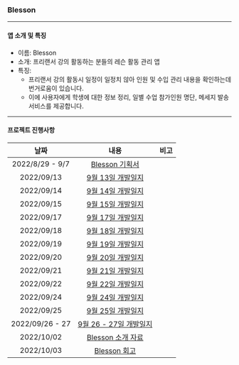 ### Blesson

------

#### 앱 소개 및 특징

- 이름: Blesson
- 소개: 프리랜서 강의 활동하는 분들의 레슨 활동 관리 앱
- 특징:
  - 프리랜서 강의 활동시 일정이 일정치 않아 인원 및 수입 관리 내용을 확인하는데 번거로움이 있습니다.
  - 이에 사용자에게 학생에 대한 정보 정리, 일별 수업 참가인원 명단, 메세지 발송 서비스를 제공합니다.

------

#### 프로젝트 진행사항

|      날짜       |                             내용                             | 비고 |
| :-------------: | :----------------------------------------------------------: | :--: |
| 2022/8/29 - 9/7 | [Blesson 기획서](https://inframince.notion.site/Blesson-233ae1fefdae4720b1cbf1eff2968b17) |      |
|   2022/09/13    | [9월 13일 개발일지](https://inframince.notion.site/2022-09-13-bd317099c67b46d1aaf985557ebff9e8) |      |
|   2022/09/14    | [9월 14일 개발일지](https://inframince.notion.site/2022-09-14-b97fed9efad44b2194f47d1790c94c6c) |      |
|   2022/09/15    | [9월 15일 개발일지](https://inframince.notion.site/2022-09-15-b97fed9efad44b2194f47d1790c94c6c) |      |
|   2022/09/17    | [9월 17일 개발일지](https://inframince.notion.site/2022-09-17-b97fed9efad44b2194f47d1790c94c6c) |      |
|   2022/09/18    | [9월 18일 개발일지](https://inframince.notion.site/2022-09-18-b97fed9efad44b2194f47d1790c94c6c) |      |
|   2022/09/19    | [9월 19일 개발일지](https://inframince.notion.site/2022-09-19-b97fed9efad44b2194f47d1790c94c6c) |      |
|   2022/09/20    | [9월 20일 개발일지](https://inframince.notion.site/2022-09-20-b97fed9efad44b2194f47d1790c94c6c) |      |
|   2022/09/21    | [9월 21일 개발일지](https://inframince.notion.site/2022-09-21-b97fed9efad44b2194f47d1790c94c6c) |      |
|   2022/09/22    | [9월 22일 개발일지](https://inframince.notion.site/2022-09-22-b97fed9efad44b2194f47d1790c94c6c) |      |
|   2022/09/24    | [9월 24일 개발일지](https://inframince.notion.site/2022-09-24-a6c961ac88c749349cfe8b22996827eb) |      |
|   2022/09/25    | [9월 25일 개발일지](https://inframince.notion.site/2022-09-25-a6c961ac88c749349cfe8b22996827eb) |      |
| 2022/09/26 - 27 | [9월 26 - 27일 개발일지](https://inframince.notion.site/2022-09-26-27-a4d1cb8ab76442d088b35173538f429e) |      |
|   2022/10/02    | [Blesson 소개 자료](https://inframince.notion.site/Blesson-974a53bf6d47477dbc2db0501b0507ad) |      |
|   2022/10/03    | [Blesson 회고](https://inframince.notion.site/2022-10-02-927b9b411dfa4e03a70fb3f394dd5fa2) |      |